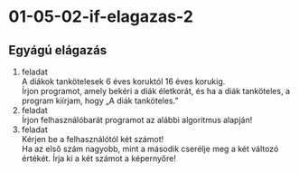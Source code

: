 # 01-05-02-if-elagazas-2
## Egyágú elágazás
1. feladat  
A diákok tankötelesek 6 éves koruktól 16 éves korukig.  
Írjon programot, amely bekéri a diák életkorát, és ha a diák tanköteles, a program kiírjam, hogy „A diák tanköteles.”  
2. feladat  
Írjon felhasználóbarát programot az alábbi algoritmus alapján!  
3. feladat  
Kérjen be a felhasználótól két számot!  
Ha az első szám nagyobb, mint a második cserélje meg a két változó értékét. Írja ki a két számot a képernyőre!  
